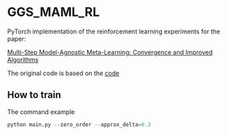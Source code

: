 #  GGS_MAML_RL
PyTorch implementation of the reinforcement learning experiments for the paper:

[Multi-Step Model-Agnostic Meta-Learning: Convergence and Improved Algorithms](https://arxiv.org/pdf/2002.07836v1.pdf)


The original code is based on the [code](https://github.com/tristandeleu/pytorch-maml-rl)

## How to train
The command example
```python
python main.py --zero_order --approx_delta=0.3
```
